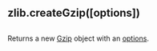 ## zlib.createGzip(\[options\])

## 

Returns a new [Gzip][0] object with an
[options][1].


[0]: #zlib_class_zlib_gzip
[1]: #zlib_options